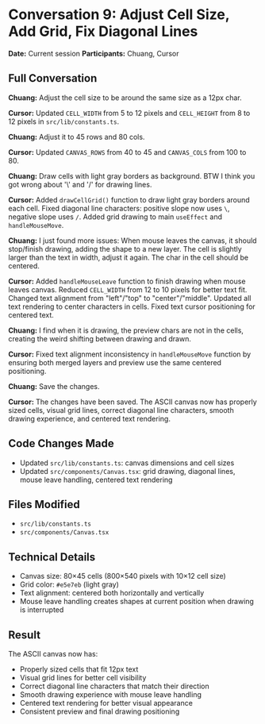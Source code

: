 # Conversation 9: Adjust Cell Size, Add Grid, Fix Diagonal Lines

**Date:** Current session
**Participants:** Chuang, Cursor

## Full Conversation

**Chuang:** Adjust the cell size to be around the same size as a 12px char.

**Cursor:** Updated `CELL_WIDTH` from 5 to 12 pixels and `CELL_HEIGHT` from 8 to 12 pixels in `src/lib/constants.ts`.

**Chuang:** Adjust it to 45 rows and 80 cols.

**Cursor:** Updated `CANVAS_ROWS` from 40 to 45 and `CANVAS_COLS` from 100 to 80.

**Chuang:** Draw cells with light gray borders as background. BTW I think you got wrong about '\\' and '/' for drawing lines.

**Cursor:** Added `drawCellGrid()` function to draw light gray borders around each cell. Fixed diagonal line characters: positive slope now uses `\`, negative slope uses `/`. Added grid drawing to main `useEffect` and `handleMouseMove`.

**Chuang:** I just found more issues: When mouse leaves the canvas, it should stop/finish drawing, adding the shape to a new layer. The cell is slightly larger than the text in width, adjust it again. The char in the cell should be centered.

**Cursor:** Added `handleMouseLeave` function to finish drawing when mouse leaves canvas. Reduced `CELL_WIDTH` from 12 to 10 pixels for better text fit. Changed text alignment from "left"/"top" to "center"/"middle". Updated all text rendering to center characters in cells. Fixed text cursor positioning for centered text.

**Chuang:** I find when it is drawing, the preview chars are not in the cells, creating the weird shifting between drawing and drawn.

**Cursor:** Fixed text alignment inconsistency in `handleMouseMove` function by ensuring both merged layers and preview use the same centered positioning.

**Chuang:** Save the changes.

**Cursor:** The changes have been saved. The ASCII canvas now has properly sized cells, visual grid lines, correct diagonal line characters, smooth drawing experience, and centered text rendering.

## Code Changes Made
- Updated `src/lib/constants.ts`: canvas dimensions and cell sizes
- Updated `src/components/Canvas.tsx`: grid drawing, diagonal lines, mouse leave handling, centered text rendering

## Files Modified
- `src/lib/constants.ts`
- `src/components/Canvas.tsx`

## Technical Details
- Canvas size: 80×45 cells (800×540 pixels with 10×12 cell size)
- Grid color: `#e5e7eb` (light gray)
- Text alignment: centered both horizontally and vertically
- Mouse leave handling creates shapes at current position when drawing is interrupted

## Result
The ASCII canvas now has:
- Properly sized cells that fit 12px text
- Visual grid lines for better cell visibility
- Correct diagonal line characters that match their direction
- Smooth drawing experience with mouse leave handling
- Centered text rendering for better visual appearance
- Consistent preview and final drawing positioning 